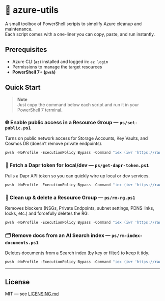 # 🚀 azure-utils

A small toolbox of PowerShell scripts to simplify Azure cleanup and maintenance.  
Each script comes with a one-liner you can copy, paste, and run instantly.

## Prerequisites
- Azure CLI (`az`) installed and logged in: `az login`
- Permissions to manage the target resources
- **PowerShell 7+ (`pwsh`)**

## Quick Start
> **Note**  
> Just copy the command below each script and run it in your PowerShell 7 terminal.

### 🌐 Enable public access in a Resource Group — `ps/set-public.ps1`
Turns on public network access for Storage Accounts, Key Vaults, and Cosmos DB (doesn’t remove private endpoints).

```powershell
pwsh -NoProfile -ExecutionPolicy Bypass -Command "iex (iwr 'https://raw.githubusercontent.com/placerda/azure-utils/main/ps/set-public.ps1').Content"
````

### 🔑 Fetch a Dapr token for local/dev — `ps/get-dapr-token.ps1`

Pulls a Dapr API token so you can quickly wire up local or dev services.

```powershell
pwsh -NoProfile -ExecutionPolicy Bypass -Command "iex (iwr 'https://raw.githubusercontent.com/placerda/azure-utils/main/ps/get-dapr-token.ps1').Content"
```

### 🧹 Clean up & delete a Resource Group — `ps/rm-rg.ps1`

Removes blockers (NSGs, Private Endpoints, subnet settings, PDNS links, locks, etc.) and forcefully deletes the RG.

```powershell
pwsh -NoProfile -ExecutionPolicy Bypass -Command "iex (iwr 'https://raw.githubusercontent.com/placerda/azure-utils/main/ps/rm-rg.ps1').Content"
```

### 🗂️ Remove docs from an AI Search index — `ps/rm-index-documents.ps1`

Deletes documents from a Search index (by key or filter) to keep it tidy.

```powershell
pwsh -NoProfile -ExecutionPolicy Bypass -Command "iex (iwr 'https://raw.githubusercontent.com/placerda/azure-utils/main/ps/rm-index-documents.ps1').Content"
```

---

## License

MIT — see [LICENSING.md](./LICENSING.md)
